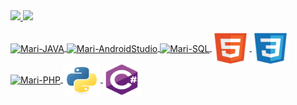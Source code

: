 <div>
<a href = "https://github.com/Marisrch">
  
<img height="180cm" src="https://github-readme-stats.vercel.app/api?username=marisrch&show_icons=true&theme=radical">
<img height="180cm" src="https://github-readme-stats.vercel.app/api/top-langs/?username=marisrch&layout=donut&theme=radical" />

</div>
 
<div style="display: inline_block"><br>
  <img align="center" alt="Mari-JAVA" height="60" width="70"  
src="https://cdn.jsdelivr.net/gh/devicons/devicon@latest/icons/java/java-original-wordmark.svg">
  <img align="center" alt="Mari-AndroidStudio" height="50" width="60"  
src="https://cdn.jsdelivr.net/gh/devicons/devicon@latest/icons/androidstudio/androidstudio-original.svg">
  <img align="center" alt="Mari-SQL" height="50" width="60"  
src="https://cdn.jsdelivr.net/gh/devicons/devicon@latest/icons/azuresqldatabase/azuresqldatabase-original.svg">
    <img align="center" alt="Mari-HTML" height="50" width="60"  
src="https://raw.githubusercontent.com/devicons/devicon/master/icons/html5/html5-original.svg">
  <img align="center" alt="Mari-CSS" height="50" width="60"   
src="https://raw.githubusercontent.com/devicons/devicon/master/icons/css3/css3-original.svg">
  <img align="center" alt="Mari-PHP" height="50" width="60"  
src="https://cdn.jsdelivr.net/gh/devicons/devicon@latest/icons/php/php-original.svg" >
  <img align="center" alt="Mari-Python" height="50" width="60"  
src="https://raw.githubusercontent.com/devicons/devicon/master/icons/python/python-original.svg">
  <img align="center" alt="Mari-Csharp" height="50" width="60"   
src="https://raw.githubusercontent.com/devicons/devicon/master/icons/csharp/csharp-original.svg">
</div>
